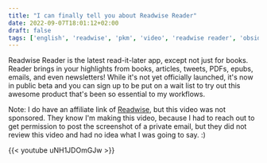 ```yaml
---
title: "I can finally tell you about Readwise Reader"
date: 2022-09-07T18:01:12+02:00
draft: false
tags: ['english', 'readwise', 'pkm', 'video', 'readwise reader', 'obsidian']
---
```

Readwise Reader is the latest read-it-later app, except not just for books. Reader brings in your highlights from books, articles, tweets, PDFs, epubs, emails, and even newsletters! While it's not yet officially launched, it's now in public beta and you can sign up to be put on a wait list to try out this awesome product that's been so essential to my workflows.

Note: I do have an affiliate link of [Readwise](https://readwise.io/nicole), but this video was not sponsored. They know I'm making this video, because I had to reach out to get permission to post the screenshot of a private email, but they did not review this video and had no idea what I was going to say. :)

{{< youtube uNH1JDOmGJw >}}